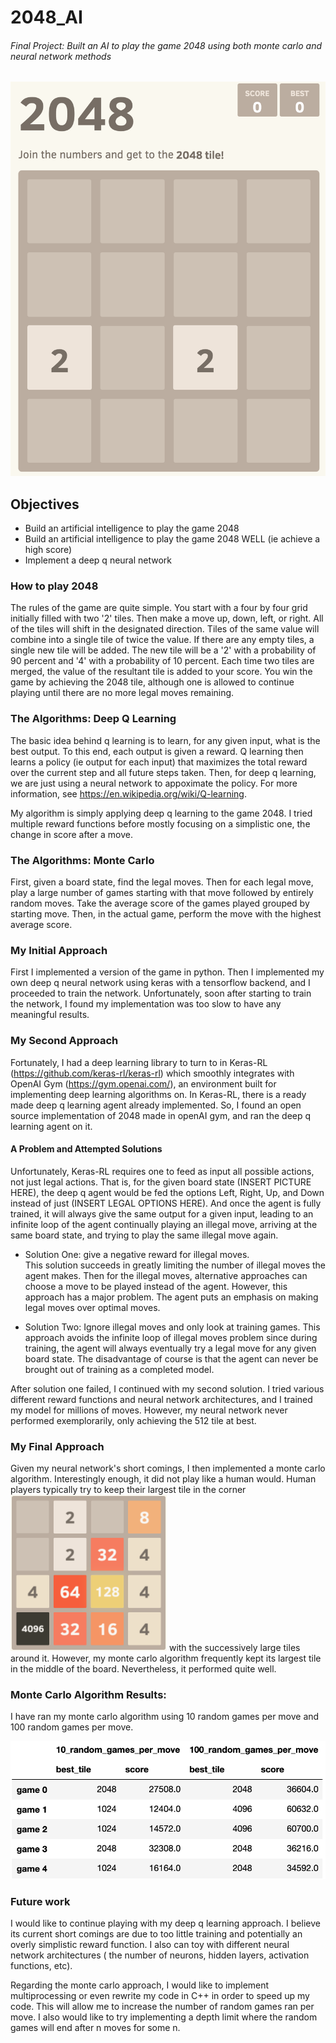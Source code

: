 # 2048_AI

###### Final Project: Built an AI to play the game 2048 using both monte carlo and neural network methods

![2048 Example](https://github.com/philipkleinrodick/2048_AI/blob/master/Readme_Images/2048_Example.png)


## Objectives
* Build an artificial intelligence to play the game 2048
* Build an artificial intelligence to play the game 2048 WELL (ie achieve a high score)
* Implement a deep q neural network

### How to play 2048

The rules of the game are quite simple.  You start with a four by four grid initially filled with two '2' tiles.  Then make a move up, down, left, or right.  All of the tiles will shift in the designated direction.  Tiles of the same value will combine into a single tile of twice the value.  If there are any empty tiles, a single new tile will be added.  The new tile will be a '2' with a probability of 90 percent and '4' with a probability of 10 percent.  Each time two tiles are merged, the value of the resultant tile is added to your score.  You win the game by achieving the 2048 tile, although one is allowed to continue playing until there are no more legal moves remaining.


### The Algorithms: Deep Q Learning

The basic idea behind q learning is to learn, for any given input, what is the best output.  To this end, each output is given a reward.  Q learning then learns a policy (ie output for each input) that maximizes the total reward over the current step and all future steps taken.  Then, for deep q learning, we are just using a neural network to appoximate the policy.  For more information, see https://en.wikipedia.org/wiki/Q-learning.

My algorithm is simply applying deep q learning to the game 2048.  I tried multiple reward functions before mostly focusing on a simplistic one, the change in score after a move.

### The Algorithms: Monte Carlo

First, given a board state, find the legal moves.  Then for each legal move, play a large number of games starting with that move followed by entirely random moves.  Take the average score of the games played grouped by starting move.  Then, in the actual game, perform the move with the highest average score.  

### My Initial Approach

First I implemented a version of the game in python.  Then I implemented my own deep q neural network using keras with a tensorflow backend, and I proceeded to train the network.  Unfortunately, soon after starting to train the network, I found my implementation was too slow to have any meaningful results.

### My Second Approach

Fortunately, I had a deep learning library to turn to in Keras-RL (https://github.com/keras-rl/keras-rl) which smoothly integrates with OpenAI Gym (https://gym.openai.com/), an environment built for implementing deep learning algorithms on.  In Keras-RL, there is a ready made deep q learning agent already implemented.  So, I found an open source implementation of 2048 made in openAI gym, and ran the deep q learning agent on it.

#### A Problem and Attempted Solutions

Unfortunately, Keras-RL requires one to feed as input all possible actions, not just legal actions.  That is, for the given board state (INSERT PICTURE HERE), the deep q agent would be fed the options Left, Right, Up, and Down instead of just (INSERT LEGAL OPTIONS HERE).  And once the agent is fully trained, it will always give the same output for a given input, leading to an infinite loop of the agent continually playing an illegal move, arriving at the same board state, and trying to play the same illegal move again.

* Solution One: give a negative reward for illegal moves.  
This solution succeeds in greatly limiting the number of illegal moves the agent makes.  Then for the illegal moves, alternative approaches can choose a move to be played instead of the agent.  However, this approach has a major problem.  The agent puts an emphasis on making legal moves over optimal moves.

* Solution Two: Ignore illegal moves and only look at training games.
This approach avoids the infinite loop of illegal moves problem since during training, the agent will always eventually try a legal move for any given board state.   The disadvantage of course is that the agent can never be brought out of training as a completed model.  

After solution one failed, I continued with my second solution.  I tried various different reward functions and neural network architectures, and I trained my model for millions of moves.  However, my neural network never performed exemplorarily, only achieving the 512 tile at best.

### My Final Approach

Given my neural network's short comings, I then implemented a monte carlo algorithm.  Interestingly enough, it did not play like a human would.  Human players typically try to keep their largest tile in the corner <img src="https://github.com/philipkleinrodick/2048_AI/blob/master/Readme_Images/2048_Example_Large.png" alt="Large example game" width="250"/> with the successively large tiles around it.  However, my monte carlo algorithm frequently kept its largest tile in the middle of the board.  Nevertheless, it performed quite well.  

### Monte Carlo Algorithm Results:

I have ran my monte carlo algorithm using 10 random games per move and 100 random games per move.

![Statistics Table](https://github.com/philipkleinrodick/2048_AI/blob/master/Readme_Images/Monte_Carlo_Statistics.png)

### Future work

I would like to continue playing with my deep q learning approach.  I believe its current short comings are due to too little training and potentially an overly simplistic reward function.  I also can toy with different neural network architectures ( the number of neurons, hidden layers, activation functions, etc).

Regarding the monte carlo approach, I would like to implement multiprocessing or even rewrite my code in C++ in order to speed up my code.  This will allow me to increase the number of random games ran per move.  I also would like to try implementing a depth limit where the random games will end after n moves for some n.
